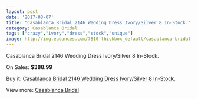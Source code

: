 ```yaml
---
layout: post
date: '2017-08-07'
title: "Casablanca Bridal 2146 Wedding Dress Ivory/Silver 8 In-Stock."
category: Casablanca Bridal
tags: ["crazy","ivory","dress","stock","unique"]
image: http://img.eudances.com/7810-thickbox_default/casablanca-bridal-2146-wedding-dress-ivory-silver-8-in-stock.jpg
---
```

Casablanca Bridal 2146 Wedding Dress Ivory/Silver 8 In-Stock.

On Sales: **$388.99**
<a href="https://www.eudances.com/en/casablanca-bridal/2755-casablanca-bridal-2146-wedding-dress-ivory-silver-8-in-stock.html"><amp-img layout="responsive" width="600" height="600" src="//img.eudances.com/7810-thickbox_default/casablanca-bridal-2146-wedding-dress-ivory-silver-8-in-stock.jpg" alt="Casablanca Bridal 2146 Wedding Dress Ivory/Silver 8 In-Stock. 0" /></a>
<a href="https://www.eudances.com/en/casablanca-bridal/2755-casablanca-bridal-2146-wedding-dress-ivory-silver-8-in-stock.html"><amp-img layout="responsive" width="600" height="600" src="//img.eudances.com/7813-thickbox_default/casablanca-bridal-2146-wedding-dress-ivory-silver-8-in-stock.jpg" alt="Casablanca Bridal 2146 Wedding Dress Ivory/Silver 8 In-Stock. 1" /></a>
<a href="https://www.eudances.com/en/casablanca-bridal/2755-casablanca-bridal-2146-wedding-dress-ivory-silver-8-in-stock.html"><amp-img layout="responsive" width="600" height="600" src="//img.eudances.com/7812-thickbox_default/casablanca-bridal-2146-wedding-dress-ivory-silver-8-in-stock.jpg" alt="Casablanca Bridal 2146 Wedding Dress Ivory/Silver 8 In-Stock. 2" /></a>
<a href="https://www.eudances.com/en/casablanca-bridal/2755-casablanca-bridal-2146-wedding-dress-ivory-silver-8-in-stock.html"><amp-img layout="responsive" width="600" height="600" src="//img.eudances.com/7811-thickbox_default/casablanca-bridal-2146-wedding-dress-ivory-silver-8-in-stock.jpg" alt="Casablanca Bridal 2146 Wedding Dress Ivory/Silver 8 In-Stock. 3" /></a>

Buy it: [Casablanca Bridal 2146 Wedding Dress Ivory/Silver 8 In-Stock.](https://www.eudances.com/en/casablanca-bridal/2755-casablanca-bridal-2146-wedding-dress-ivory-silver-8-in-stock.html "Casablanca Bridal 2146 Wedding Dress Ivory/Silver 8 In-Stock.")

View more: [Casablanca Bridal](https://www.eudances.com/en/4-casablanca-bridal "Casablanca Bridal")